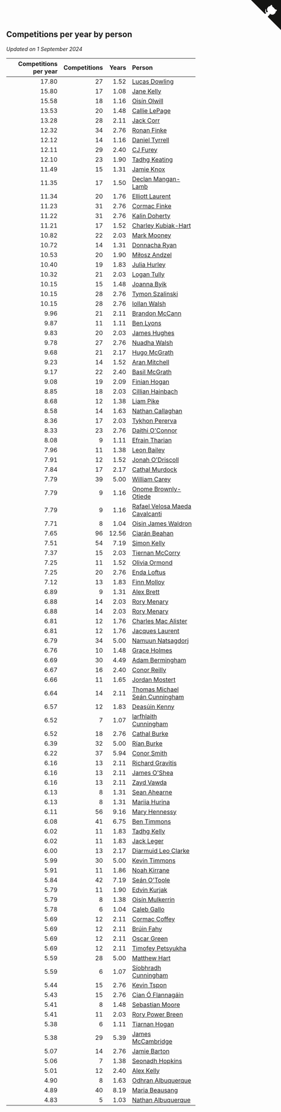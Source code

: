 ## Competitions per year by person

*Updated on  1 September 2024*

| Competitions per year | Competitions | Years | Person |
| ---: | ---: | ---: | :--- |
| 17.80 | 27 | 1.52 | [Lucas Dowling](https://www.worldcubeassociation.org/persons/2023DOWL01) |
| 15.80 | 17 | 1.08 | [Jane Kelly](https://www.worldcubeassociation.org/persons/2023KELL23) |
| 15.58 | 18 | 1.16 | [Oisín Olwill](https://www.worldcubeassociation.org/persons/2023OLWI01) |
| 13.53 | 20 | 1.48 | [Callie LePage](https://www.worldcubeassociation.org/persons/2023LEPA01) |
| 13.28 | 28 | 2.11 | [Jack Corr](https://www.worldcubeassociation.org/persons/2022CORR06) |
| 12.32 | 34 | 2.76 | [Ronan Finke](https://www.worldcubeassociation.org/persons/2021FINK02) |
| 12.12 | 14 | 1.16 | [Daniel Tyrrell](https://www.worldcubeassociation.org/persons/2023TYRR01) |
| 12.11 | 29 | 2.40 | [CJ Furey](https://www.worldcubeassociation.org/persons/2022FURE01) |
| 12.10 | 23 | 1.90 | [Tadhg Keating](https://www.worldcubeassociation.org/persons/2022KEAT02) |
| 11.49 | 15 | 1.31 | [Jamie Knox](https://www.worldcubeassociation.org/persons/2023KNOX02) |
| 11.35 | 17 | 1.50 | [Declan Mangan-Lamb](https://www.worldcubeassociation.org/persons/2023MANG02) |
| 11.34 | 20 | 1.76 | [Elliott Laurent](https://www.worldcubeassociation.org/persons/2022LAUR09) |
| 11.23 | 31 | 2.76 | [Cormac Finke](https://www.worldcubeassociation.org/persons/2021FINK01) |
| 11.22 | 31 | 2.76 | [Kalin Doherty](https://www.worldcubeassociation.org/persons/2021DOHE02) |
| 11.21 | 17 | 1.52 | [Charley Kubiak-Hart](https://www.worldcubeassociation.org/persons/2023KUBI01) |
| 10.82 | 22 | 2.03 | [Mark Mooney](https://www.worldcubeassociation.org/persons/2022MOON08) |
| 10.72 | 14 | 1.31 | [Donnacha Ryan](https://www.worldcubeassociation.org/persons/2023RYAN04) |
| 10.53 | 20 | 1.90 | [Miłosz Andzel](https://www.worldcubeassociation.org/persons/2022ANDZ01) |
| 10.40 | 19 | 1.83 | [Julia Hurley](https://www.worldcubeassociation.org/persons/2022HURL02) |
| 10.32 | 21 | 2.03 | [Logan Tully](https://www.worldcubeassociation.org/persons/2022TULL02) |
| 10.15 | 15 | 1.48 | [Joanna Byik](https://www.worldcubeassociation.org/persons/2023BYIK01) |
| 10.15 | 28 | 2.76 | [Tymon Szalinski](https://www.worldcubeassociation.org/persons/2021SZAL01) |
| 10.15 | 28 | 2.76 | [Iollan Walsh](https://www.worldcubeassociation.org/persons/2021WALS03) |
| 9.96 | 21 | 2.11 | [Brandon McCann](https://www.worldcubeassociation.org/persons/2022MCCA04) |
| 9.87 | 11 | 1.11 | [Ben Lyons](https://www.worldcubeassociation.org/persons/2023LYON02) |
| 9.83 | 20 | 2.03 | [James Hughes](https://www.worldcubeassociation.org/persons/2022HUGH08) |
| 9.78 | 27 | 2.76 | [Nuadha Walsh](https://www.worldcubeassociation.org/persons/2021WALS04) |
| 9.68 | 21 | 2.17 | [Hugo McGrath](https://www.worldcubeassociation.org/persons/2022MCGR02) |
| 9.23 | 14 | 1.52 | [Aran Mitchell](https://www.worldcubeassociation.org/persons/2023MITC04) |
| 9.17 | 22 | 2.40 | [Basil McGrath](https://www.worldcubeassociation.org/persons/2022MCGR01) |
| 9.08 | 19 | 2.09 | [Finian Hogan](https://www.worldcubeassociation.org/persons/2022HOGA01) |
| 8.85 | 18 | 2.03 | [Cillian Hainbach](https://www.worldcubeassociation.org/persons/2022HAIN04) |
| 8.68 | 12 | 1.38 | [Liam Pike](https://www.worldcubeassociation.org/persons/2023PIKE03) |
| 8.58 | 14 | 1.63 | [Nathan Callaghan](https://www.worldcubeassociation.org/persons/2023CALL01) |
| 8.36 | 17 | 2.03 | [Tykhon Pererva](https://www.worldcubeassociation.org/persons/2022PERE32) |
| 8.33 | 23 | 2.76 | [Daithi O'Connor](https://www.worldcubeassociation.org/persons/2021OCON01) |
| 8.08 | 9 | 1.11 | [Efrain Tharian](https://www.worldcubeassociation.org/persons/2023THAR03) |
| 7.96 | 11 | 1.38 | [Leon Bailey](https://www.worldcubeassociation.org/persons/2023BAIL04) |
| 7.91 | 12 | 1.52 | [Jonah O'Driscoll](https://www.worldcubeassociation.org/persons/2023ODRI01) |
| 7.84 | 17 | 2.17 | [Cathal Murdock](https://www.worldcubeassociation.org/persons/2022MURD01) |
| 7.79 | 39 | 5.00 | [William Carey](https://www.worldcubeassociation.org/persons/2019CARE02) |
| 7.79 | 9 | 1.16 | [Onome Brownly-Otiede](https://www.worldcubeassociation.org/persons/2023BROW36) |
| 7.79 | 9 | 1.16 | [Rafael Velosa Maeda Cavalcanti](https://www.worldcubeassociation.org/persons/2023CAVA03) |
| 7.71 | 8 | 1.04 | [Oisin James Waldron](https://www.worldcubeassociation.org/persons/2023WALD04) |
| 7.65 | 96 | 12.56 | [Ciarán Beahan](https://www.worldcubeassociation.org/persons/2012BEAH01) |
| 7.51 | 54 | 7.19 | [Simon Kelly](https://www.worldcubeassociation.org/persons/2017KELL08) |
| 7.37 | 15 | 2.03 | [Tiernan McCorry](https://www.worldcubeassociation.org/persons/2022MCCO09) |
| 7.25 | 11 | 1.52 | [Olivia Ormond](https://www.worldcubeassociation.org/persons/2023ORMO02) |
| 7.25 | 20 | 2.76 | [Enda Loftus](https://www.worldcubeassociation.org/persons/2021LOFT01) |
| 7.12 | 13 | 1.83 | [Finn Molloy](https://www.worldcubeassociation.org/persons/2022MOLL03) |
| 6.89 | 9 | 1.31 | [Alex Brett](https://www.worldcubeassociation.org/persons/2023BRET04) |
| 6.88 | 14 | 2.03 | [Rory Menary](https://www.worldcubeassociation.org/persons/2022MENA01) |
| 6.88 | 14 | 2.03 | [Rory Menary](https://www.worldcubeassociation.org/persons/2022MENA01) |
| 6.81 | 12 | 1.76 | [Charles Mac Alister](https://www.worldcubeassociation.org/persons/2022ALIS02) |
| 6.81 | 12 | 1.76 | [Jacques Laurent](https://www.worldcubeassociation.org/persons/2022LAUR10) |
| 6.79 | 34 | 5.00 | [Namuun Natsagdorj](https://www.worldcubeassociation.org/persons/2019NATS02) |
| 6.76 | 10 | 1.48 | [Grace Holmes](https://www.worldcubeassociation.org/persons/2023HOLM04) |
| 6.69 | 30 | 4.49 | [Adam Bermingham](https://www.worldcubeassociation.org/persons/2020BERM02) |
| 6.67 | 16 | 2.40 | [Conor Reilly](https://www.worldcubeassociation.org/persons/2022REIL01) |
| 6.66 | 11 | 1.65 | [Jordan Mostert](https://www.worldcubeassociation.org/persons/2023MOST01) |
| 6.64 | 14 | 2.11 | [Thomas Michael Seán Cunningham](https://www.worldcubeassociation.org/persons/2022CUNN04) |
| 6.57 | 12 | 1.83 | [Deasúin Kenny](https://www.worldcubeassociation.org/persons/2022KENN12) |
| 6.52 | 7 | 1.07 | [Iarfhlaith Cunningham](https://www.worldcubeassociation.org/persons/2023CUNN03) |
| 6.52 | 18 | 2.76 | [Cathal Burke](https://www.worldcubeassociation.org/persons/2021BURK03) |
| 6.39 | 32 | 5.00 | [Rían Burke](https://www.worldcubeassociation.org/persons/2019BURK05) |
| 6.22 | 37 | 5.94 | [Conor Smith](https://www.worldcubeassociation.org/persons/2018SMIT37) |
| 6.16 | 13 | 2.11 | [Richard Gravitis](https://www.worldcubeassociation.org/persons/2022GRAV01) |
| 6.16 | 13 | 2.11 | [James O'Shea](https://www.worldcubeassociation.org/persons/2022OSHE01) |
| 6.16 | 13 | 2.11 | [Zayd Vawda](https://www.worldcubeassociation.org/persons/2022VAWD01) |
| 6.13 | 8 | 1.31 | [Sean Ahearne](https://www.worldcubeassociation.org/persons/2023AHEA01) |
| 6.13 | 8 | 1.31 | [Mariia Hurina](https://www.worldcubeassociation.org/persons/2023HURI01) |
| 6.11 | 56 | 9.16 | [Mary Hennessy](https://www.worldcubeassociation.org/persons/2015HENN02) |
| 6.08 | 41 | 6.75 | [Ben Timmons](https://www.worldcubeassociation.org/persons/2017TIMM01) |
| 6.02 | 11 | 1.83 | [Tadhg Kelly](https://www.worldcubeassociation.org/persons/2022KELL21) |
| 6.02 | 11 | 1.83 | [Jack Leger](https://www.worldcubeassociation.org/persons/2022LEGE01) |
| 6.00 | 13 | 2.17 | [Diarmuid Leo Clarke](https://www.worldcubeassociation.org/persons/2022CLAR14) |
| 5.99 | 30 | 5.00 | [Kevin Timmons](https://www.worldcubeassociation.org/persons/2019TIMM01) |
| 5.91 | 11 | 1.86 | [Noah Kirrane](https://www.worldcubeassociation.org/persons/2022KIRR02) |
| 5.84 | 42 | 7.19 | [Seán O'Toole](https://www.worldcubeassociation.org/persons/2017OTOO03) |
| 5.79 | 11 | 1.90 | [Edvin Kurjak](https://www.worldcubeassociation.org/persons/2022KURJ01) |
| 5.79 | 8 | 1.38 | [Oisín Mulkerrin](https://www.worldcubeassociation.org/persons/2023MULK01) |
| 5.78 | 6 | 1.04 | [Caleb Gallo](https://www.worldcubeassociation.org/persons/2023GALL25) |
| 5.69 | 12 | 2.11 | [Cormac Coffey](https://www.worldcubeassociation.org/persons/2022COFF01) |
| 5.69 | 12 | 2.11 | [Brúin Fahy](https://www.worldcubeassociation.org/persons/2022FAHY01) |
| 5.69 | 12 | 2.11 | [Oscar Green](https://www.worldcubeassociation.org/persons/2022GREE14) |
| 5.69 | 12 | 2.11 | [Timofey Petsyukha](https://www.worldcubeassociation.org/persons/2022PETS02) |
| 5.59 | 28 | 5.00 | [Matthew Hart](https://www.worldcubeassociation.org/persons/2019HART11) |
| 5.59 | 6 | 1.07 | [Síobhradh Cunningham](https://www.worldcubeassociation.org/persons/2023CUNN04) |
| 5.44 | 15 | 2.76 | [Kevin Tspon](https://www.worldcubeassociation.org/persons/2021TSPO01) |
| 5.43 | 15 | 2.76 | [Cian Ó Flannagáin](https://www.worldcubeassociation.org/persons/2021OFLA01) |
| 5.41 | 8 | 1.48 | [Sebastian Moore](https://www.worldcubeassociation.org/persons/2023MOOR03) |
| 5.41 | 11 | 2.03 | [Rory Power Breen](https://www.worldcubeassociation.org/persons/2022BREE02) |
| 5.38 | 6 | 1.11 | [Tiarnan Hogan](https://www.worldcubeassociation.org/persons/2023HOGA04) |
| 5.38 | 29 | 5.39 | [James McCambridge](https://www.worldcubeassociation.org/persons/2019MCCA09) |
| 5.07 | 14 | 2.76 | [Jamie Barton](https://www.worldcubeassociation.org/persons/2021BART03) |
| 5.06 | 7 | 1.38 | [Seonadh Hopkins](https://www.worldcubeassociation.org/persons/2023HOPK01) |
| 5.01 | 12 | 2.40 | [Alex Kelly](https://www.worldcubeassociation.org/persons/2022KELL03) |
| 4.90 | 8 | 1.63 | [Odhran Albuquerque](https://www.worldcubeassociation.org/persons/2023ALBU01) |
| 4.89 | 40 | 8.19 | [Maria Beausang](https://www.worldcubeassociation.org/persons/2016BEAU03) |
| 4.83 | 5 | 1.03 | [Nathan Albuquerque](https://www.worldcubeassociation.org/persons/2023ALBU04) |


<a href="https://github.com/simonkellly/wca_statistics_ireland" class="github-corner" aria-label="View source on Github"><svg width="80" height="80" viewBox="0 0 250 250" style="fill:#151513; color:#fff; position: absolute; top: 0; border: 0; right: 0;" aria-hidden="true"><path d="M0,0 L115,115 L130,115 L142,142 L250,250 L250,0 Z"></path><path d="M128.3,109.0 C113.8,99.7 119.0,89.6 119.0,89.6 C122.0,82.7 120.5,78.6 120.5,78.6 C119.2,72.0 123.4,76.3 123.4,76.3 C127.3,80.9 125.5,87.3 125.5,87.3 C122.9,97.6 130.6,101.9 134.4,103.2" fill="currentColor" style="transform-origin: 130px 106px;" class="octo-arm"></path><path d="M115.0,115.0 C114.9,115.1 118.7,116.5 119.8,115.4 L133.7,101.6 C136.9,99.2 139.9,98.4 142.2,98.6 C133.8,88.0 127.5,74.4 143.8,58.0 C148.5,53.4 154.0,51.2 159.7,51.0 C160.3,49.4 163.2,43.6 171.4,40.1 C171.4,40.1 176.1,42.5 178.8,56.2 C183.1,58.6 187.2,61.8 190.9,65.4 C194.5,69.0 197.7,73.2 200.1,77.6 C213.8,80.2 216.3,84.9 216.3,84.9 C212.7,93.1 206.9,96.0 205.4,96.6 C205.1,102.4 203.0,107.8 198.3,112.5 C181.9,128.9 168.3,122.5 157.7,114.1 C157.9,116.9 156.7,120.9 152.7,124.9 L141.0,136.5 C139.8,137.7 141.6,141.9 141.8,141.8 Z" fill="currentColor" class="octo-body"></path></svg></a><style>.github-corner:hover .octo-arm{animation:octocat-wave 560ms ease-in-out}@keyframes octocat-wave{0%,100%{transform:rotate(0)}20%,60%{transform:rotate(-25deg)}40%,80%{transform:rotate(10deg)}}@media (max-width:500px){.github-corner:hover .octo-arm{animation:none}.github-corner .octo-arm{animation:octocat-wave 560ms ease-in-out}}</style>
